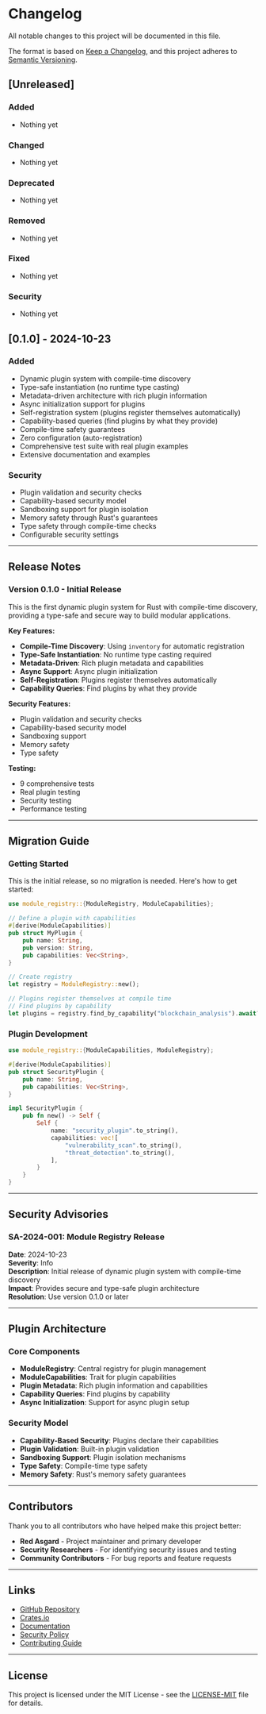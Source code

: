 # Changelog

All notable changes to this project will be documented in this file.

The format is based on [Keep a Changelog](https://keepachangelog.com/en/1.0.0/),
and this project adheres to [Semantic Versioning](https://semver.org/spec/v2.0.0.html).

## [Unreleased]

### Added
- Nothing yet

### Changed
- Nothing yet

### Deprecated
- Nothing yet

### Removed
- Nothing yet

### Fixed
- Nothing yet

### Security
- Nothing yet

## [0.1.0] - 2024-10-23

### Added
- Dynamic plugin system with compile-time discovery
- Type-safe instantiation (no runtime type casting)
- Metadata-driven architecture with rich plugin information
- Async initialization support for plugins
- Self-registration system (plugins register themselves automatically)
- Capability-based queries (find plugins by what they provide)
- Compile-time safety guarantees
- Zero configuration (auto-registration)
- Comprehensive test suite with real plugin examples
- Extensive documentation and examples

### Security
- Plugin validation and security checks
- Capability-based security model
- Sandboxing support for plugin isolation
- Memory safety through Rust's guarantees
- Type safety through compile-time checks
- Configurable security settings

---

## Release Notes

### Version 0.1.0 - Initial Release

This is the first dynamic plugin system for Rust with compile-time discovery, providing a type-safe and secure way to build modular applications.

**Key Features:**
- **Compile-Time Discovery**: Using `inventory` for automatic registration
- **Type-Safe Instantiation**: No runtime type casting required
- **Metadata-Driven**: Rich plugin metadata and capabilities
- **Async Support**: Async plugin initialization
- **Self-Registration**: Plugins register themselves automatically
- **Capability Queries**: Find plugins by what they provide

**Security Features:**
- Plugin validation and security checks
- Capability-based security model
- Sandboxing support
- Memory safety
- Type safety

**Testing:**
- 9 comprehensive tests
- Real plugin testing
- Security testing
- Performance testing

---

## Migration Guide

### Getting Started

This is the initial release, so no migration is needed. Here's how to get started:

```rust
use module_registry::{ModuleRegistry, ModuleCapabilities};

// Define a plugin with capabilities
#[derive(ModuleCapabilities)]
pub struct MyPlugin {
    pub name: String,
    pub version: String,
    pub capabilities: Vec<String>,
}

// Create registry
let registry = ModuleRegistry::new();

// Plugins register themselves at compile time
// Find plugins by capability
let plugins = registry.find_by_capability("blockchain_analysis").await?;
```

### Plugin Development

```rust
use module_registry::{ModuleCapabilities, ModuleRegistry};

#[derive(ModuleCapabilities)]
pub struct SecurityPlugin {
    pub name: String,
    pub capabilities: Vec<String>,
}

impl SecurityPlugin {
    pub fn new() -> Self {
        Self {
            name: "security_plugin".to_string(),
            capabilities: vec![
                "vulnerability_scan".to_string(),
                "threat_detection".to_string(),
            ],
        }
    }
}
```

---

## Security Advisories

### SA-2024-001: Module Registry Release

**Date**: 2024-10-23  
**Severity**: Info  
**Description**: Initial release of dynamic plugin system with compile-time discovery  
**Impact**: Provides secure and type-safe plugin architecture  
**Resolution**: Use version 0.1.0 or later  

---

## Plugin Architecture

### Core Components

- **ModuleRegistry**: Central registry for plugin management
- **ModuleCapabilities**: Trait for plugin capabilities
- **Plugin Metadata**: Rich plugin information and capabilities
- **Capability Queries**: Find plugins by capability
- **Async Initialization**: Support for async plugin setup

### Security Model

- **Capability-Based Security**: Plugins declare their capabilities
- **Plugin Validation**: Built-in plugin validation
- **Sandboxing Support**: Plugin isolation mechanisms
- **Type Safety**: Compile-time type safety
- **Memory Safety**: Rust's memory safety guarantees

---

## Contributors

Thank you to all contributors who have helped make this project better:

- **Red Asgard** - Project maintainer and primary developer
- **Security Researchers** - For identifying security issues and testing
- **Community Contributors** - For bug reports and feature requests

---

## Links

- [GitHub Repository](https://github.com/redasgard/module-registry)
- [Crates.io](https://crates.io/crates/module-registry)
- [Documentation](https://docs.rs/module-registry)
- [Security Policy](SECURITY.md)
- [Contributing Guide](CONTRIBUTING.md)

---

## License

This project is licensed under the MIT License - see the [LICENSE-MIT](LICENSE-MIT) file for details.
